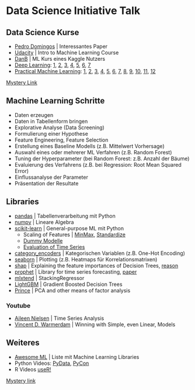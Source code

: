 # Data Science Initiative Talk

## Data Science Kurse

+ [Pedro Domingos](https://homes.cs.washington.edu/~pedrod/papers/cacm12.pdf) | Interessantes Paper
+ [Udacity](https://eu.udacity.com/course/intro-to-machine-learning--ud120) | Intro to Machine Learning Course
+ [DanB](https://www.kaggle.com/dansbecker/learning-materials-on-kaggle) | ML Kurs eines Kaggle Nutzers
+ [Deep Learning](http://forums.fast.ai/t/welcome-to-part-1-v2/5787?source_topic_id=8319):
[1](https://www.youtube.com/watch?v=IPBSB1HLNLo&feature=youtu.be),
[2](https://www.youtube.com/watch?v=JNxcznsrRb8&feature=youtu.be),
[3](https://www.youtube.com/watch?v=9C06ZPF8Uuc&feature=youtu.be),
[4](https://www.youtube.com/watch?v=gbceqO8PpBg&feature=youtu.be),
[5](https://www.youtube.com/watch?v=J99NV9Cr75I&feature=youtu.be),
[6](https://www.youtube.com/watch?v=sHcLkfRrgoQ&feature=youtu.be),
[7](https://www.youtube.com/watch?v=H3g26EVADgY&feature=youtu.be)  
+ [Practical Machine Learning](http://forums.fast.ai/t/another-treat-early-access-to-intro-to-machine-learning-videos/6826):
[1](https://www.youtube.com/watch?v=CzdWqFTmn0Y),
[2](https://www.youtube.com/watch?v=blyXCk4sgEg),
[3](https://www.youtube.com/watch?v=YSFG_W8JxBo),
[4](https://www.youtube.com/watch?v=0v93qHDqq_g),
[5](https://www.youtube.com/watch?v=3jl2h9hSRvc),
[6](https://www.youtube.com/watch?v=BFIYUvBRTpE),
[7](https://www.youtube.com/watch?v=O5F9vR2CNYI),
[8](https://www.youtube.com/watch?v=DzE0eSdy5Hk),
[9](https://www.youtube.com/watch?v=PGC0UxakTvM),
[10](https://www.youtube.com/watch?v=37sFIak42Sc),
[11](https://www.youtube.com/watch?v=XJ_waZlJU8g),
[12](https://www.youtube.com/watch?v=5_xFdhfUnvQ)

[Mystery Link](http://faculty.neu.edu.cn/cc/zhangyf/papers/How-to-Lie-with-Statistics.pdf)

## Machine Learning Schritte

+ Daten erzeugen
+ Daten in Tabellenform bringen
+ Explorative Analyse (Data Screening)
+ Formulierung einer Hypothese
+ Feature Engineering, Feature Selection
+ Erstellung eines Baseline Modells (z.B. Mittelwert Vorhersage)
+ Auswahl eines oder mehrerer ML Verfahren (z.B. Random Forest)
+ Tuning der Hyperparameter (bei Random Forest: z.B. Anzahl der Bäume)
+ Evaluierung des Verfahrens (z.B. bei Regression: Root Mean Squared Error)
+ Einflussanalyse der Parameter
+ Präsentation der Resultate


## Libraries

+ [pandas](https://pandas.pydata.org/) | Tabellenverarbeitung mit Python
+ [numpy](https://docs.scipy.org/doc/numpy-1.15.1/reference/generated/numpy.log1p.html) | Lineare Algebra
+ [scikit-learn](http://scikit-learn.org/stable/) | General-purpose ML mit Python
  + Scaling of Features | [MinMax](http://scikit-learn.org/stable/modules/generated/sklearn.preprocessing.MinMaxScaler.html#sklearn.preprocessing.MinMaxScaler), [Standardize](http://scikit-learn.org/stable/modules/generated/sklearn.preprocessing.StandardScaler.html#sklearn.preprocessing.StandardScaler)
  + [Dummy Modelle](http://scikit-learn.org/stable/modules/generated/sklearn.dummy.DummyRegressor.html)
  + [Evaluation of Time Series](http://scikit-learn.org/stable/modules/generated/sklearn.model_selection.TimeSeriesSplit.html)
+ [category_encoders](http://contrib.scikit-learn.org/categorical-encoding/) | Kategorischen Variablen (z.B. One-Hot Encoding)
+ [seaborn](https://seaborn.pydata.org/) | Plotting (z.B. Heatmaps für Korrelationsmatrixen)
+ [shap](https://github.com/slundberg/shap/) | Explaining the feature importances of Decision Trees, [reason](http://explained.ai/rf-importance/index.html)
+ [prophet](https://github.com/facebook/prophet) | Library for time series forecasting, [paper](https://peerj.com/preprints/3190.pdf)
+ [mlxtend](https://rasbt.github.io/mlxtend/user_guide/regressor/StackingRegressor/) | StackingRegressor
+ [LightGBM](https://github.com/Microsoft/LightGBM) | Gradient Boosted Decision Trees
+ [Prince](https://github.com/kormilitzin/Prince) | PCA and other means of factor analysis

### Youtube
+ [Aileen Nielsen](https://www.youtube.com/watch?v=zmfe2RaX-14) | Time Series Analysis 
+ [Vincent D. Warmerdam](https://www.youtube.com/watch?v=68ABAU_V8qI) | Winning with Simple, even Linear, Models

## Weiteres

+ [Awesome ML](https://github.com/josephmisiti/awesome-machine-learning) | Liste mit Machine Learning Libraries
+ Python Videos: [PyData](https://www.youtube.com/channel/UCOjD18EJYcsBog4IozkF_7w), [PyCon](https://www.youtube.com/channel/UCsX05-2sVSH7Nx3zuk3NYuQ)
+ R Videos [useR!](https://www.youtube.com/channel/UC_R5smHVXRYGhZYDJsnXTwg/featured)


[Mystery link](https://www.autodeskresearch.com/publications/samestats)
